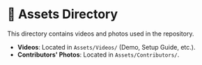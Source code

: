 # 📂 Assets Directory

This directory contains videos and photos used in the repository.  
- **Videos**: Located in `Assets/Videos/` (Demo, Setup Guide, etc.).  
- **Contributors' Photos**: Located in `Assets/Contributors/`.  
